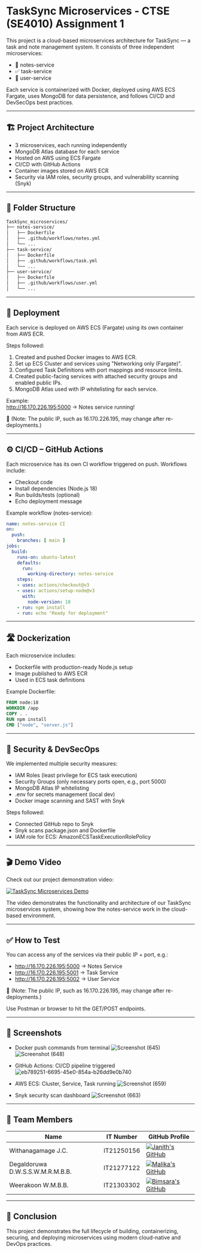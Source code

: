 # TaskSync Microservices - CTSE (SE4010) Assignment 1

This project is a cloud-based microservices architecture for TaskSync — a task and note management system. It consists of three independent microservices:

- 🧠 notes-service
- ✅ task-service
- 👤 user-service

Each service is containerized with Docker, deployed using AWS ECS Fargate, uses MongoDB for data persistence, and follows CI/CD and DevSecOps best practices.

---

## 🏗 Project Architecture

- 3 microservices, each running independently
- MongoDB Atlas database for each service
- Hosted on AWS using ECS Fargate
- CI/CD with GitHub Actions
- Container images stored on AWS ECR
- Security via IAM roles, security groups, and vulnerability scanning (Snyk)

---

## 📁 Folder Structure

```bash
TaskSync_microservices/
├── notes-service/
│   ├── Dockerfile
│   ├── .github/workflows/notes.yml
│   └── ...
├── task-service/
│   ├── Dockerfile
│   ├── .github/workflows/task.yml
│   └── ...
├── user-service/
│   ├── Dockerfile
│   ├── .github/workflows/user.yml
│   └── ...
```

---

## 🚀 Deployment

Each service is deployed on AWS ECS (Fargate) using its own container from AWS ECR.

Steps followed:

1. Created and pushed Docker images to AWS ECR.
2. Set up ECS Cluster and services using "Networking only (Fargate)".
3. Configured Task Definitions with port mappings and resource limits.
4. Created public-facing services with attached security groups and enabled public IPs.
5. MongoDB Atlas used with IP whitelisting for each service.

Example:  
http://16.170.226.195:5000 → Notes service running!

📌 (Note: The public IP, such as 16.170.226.195, may change after re-deployments.)

---

## ⚙️ CI/CD – GitHub Actions

Each microservice has its own CI workflow triggered on push. Workflows include:

- Checkout code
- Install dependencies (Node.js 18)
- Run builds/tests (optional)
- Echo deployment message

Example workflow (notes-service):

```yaml
name: notes-service CI
on:
  push:
    branches: [ main ]
jobs:
  build:
    runs-on: ubuntu-latest
    defaults:
      run:
        working-directory: notes-service
    steps:
    - uses: actions/checkout@v3
    - uses: actions/setup-node@v3
      with:
        node-version: 18
    - run: npm install
    - run: echo "Ready for deployment"
```

---

## 🛣️ Dockerization

Each microservice includes:

- Dockerfile with production-ready Node.js setup
- Image published to AWS ECR
- Used in ECS task definitions

Example Dockerfile:

```Dockerfile
FROM node:18
WORKDIR /app
COPY . .
RUN npm install
CMD ["node", "server.js"]
```

---

## 🔐 Security & DevSecOps

We implemented multiple security measures:

- IAM Roles (least privilege for ECS task execution)
- Security Groups (only necessary ports open, e.g., port 5000)
- MongoDB Atlas IP whitelisting
- .env for secrets management (local dev)
- Docker image scanning and SAST with Snyk

Steps followed:
- Connected GitHub repo to Snyk
- Snyk scans package.json and Dockerfile
- IAM role for ECS: AmazonECSTaskExecutionRolePolicy

---

## 🎬 Demo Video

Check out our project demonstration video:

[![TaskSync Microservices Demo](https://img.shields.io/badge/YouTube-FF0000?style=for-the-badge&logo=youtube&logoColor=white)](https://youtu.be/TpkXa3ccD8U)

The video demonstrates the functionality and architecture of our TaskSync microservices system, showing how the notes-service work in the cloud-based environment.

---

## ✅ How to Test

You can access any of the services via their public IP + port, e.g.:

- http://16.170.226.195:5000 → Notes Service
- http://16.170.226.195:5001 → Task Service
- http://16.170.226.195:5002 → User Service

📌 (Note: The public IP, such as 16.170.226.195, may change after re-deployments.)

Use Postman or browser to hit the GET/POST endpoints.

---

## 📸 Screenshots

- Docker push commands from terminal
![Screenshot (645)](https://github.com/user-attachments/assets/38f2b22c-09b9-42d9-9b69-83161768d253)
![Screenshot (648)](https://github.com/user-attachments/assets/e9883767-613d-458c-b015-831e2efb3852)

- GitHub Actions: CI/CD pipeline triggered
![eb789251-6695-45e0-854a-b26dd9e0b740](https://github.com/user-attachments/assets/3a09d92a-ee15-4c43-8a60-321da094d689)
  
- AWS ECS: Cluster, Service, Task running
![Screenshot (659)](https://github.com/user-attachments/assets/1e7d89e8-39d5-4561-b123-a1063279f84b)

- Snyk security scan dashboard
![Screenshot (663)](https://github.com/user-attachments/assets/3f7a0495-6218-486b-b841-c868a1d1861f)

---

## 👥 Team Members

| Name                | IT Number   | GitHub Profile                                                     |
|---------------------|-------------|--------------------------------------------------------------------|
| Withanagamage J.C.  | IT21250156  | [![Janith's GitHub](https://img.shields.io/badge/@janithwithanagamage-181717?style=flat-square&logo=github&logoColor=white)](https://github.com/it21250156)|
| Degaldoruwa D.W.S.S.W.M.R.M.B.B.  | IT21277122  | [![Malika's GitHub](https://img.shields.io/badge/@malikadegaldoruwa-181717?style=flat-square&logo=github&logoColor=white)](https://github.com/MalikaIT21277122)|
| Weerakoon W.M.B.B.  | IT21303302  | [![Bimsara's GitHub](https://img.shields.io/badge/@bimsaraweerakoon-181717?style=flat-square&logo=github&logoColor=white)](https://github.com/it21303302b)|

---

## 🏁 Conclusion

This project demonstrates the full lifecycle of building, containerizing, securing, and deploying microservices using modern cloud-native and DevOps practices.
